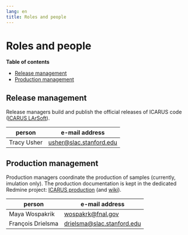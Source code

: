 ```yaml
---
lang: en
title: Roles and people
---
```


Roles and people
=================

**Table of contents**
-   [Release management](#release-management)
-   [Production management](#production-management)



Release management
-------------------

Release managers build and publish the official releases of ICARUS code
([ICARUS LArSoft](https://cdcvs.fnal.gov/redmine/projects/icaruscode)).

person        | e-mail address
------------- | ---------------------------
Tracy Usher   | <usher@slac.stanford.edu>



Production management
----------------------

Production managers coordinate the production of samples (currently, imulation only).
The production documentation is kept in the dedicated Redmine project:
[ICARUS production](https://cdcvs.fnal.gov/redmine/projects/icarus-production)
(and [wiki](https://cdcvs.fnal.gov/redmine/projects/icarus-production/wiki)).

person             | e-mail address
------------------ | ------------------------------
Maya Wospakrik     | <wospakrk@fnal.gov>
François Drielsma  | <drielsma@slac.stanford.edu>
